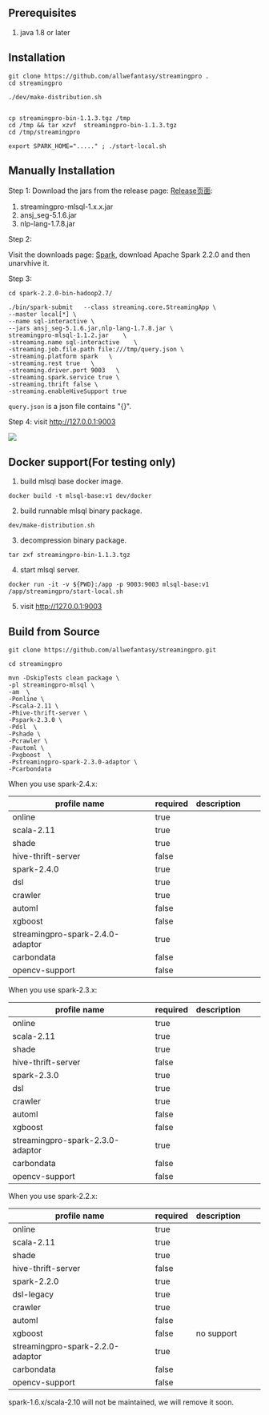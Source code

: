 ## Prerequisites

1. java 1.8  or later

## Installation

```
git clone https://github.com/allwefantasy/streamingpro .
cd streamingpro

./dev/make-distribution.sh


cp streamingpro-bin-1.1.3.tgz /tmp
cd /tmp && tar xzvf  streamingpro-bin-1.1.3.tgz
cd /tmp/streamingpro

export SPARK_HOME="....." ; ./start-local.sh
```

## Manually Installation

Step 1: Download the jars from the release page: [Release页面](https://github.com/allwefantasy/streamingpro/releases):

1. streamingpro-mlsql-1.x.x.jar
2. ansj_seg-5.1.6.jar
3. nlp-lang-1.7.8.jar

Step 2:

Visit the downloads page: [Spark](https://spark.apache.org/downloads.html), download Apache Spark 2.2.0 and then unarvhive it.

Step 3:

```shell
cd spark-2.2.0-bin-hadoop2.7/

./bin/spark-submit   --class streaming.core.StreamingApp \
--master local[*] \
--name sql-interactive \
--jars ansj_seg-5.1.6.jar,nlp-lang-1.7.8.jar \
streamingpro-mlsql-1.1.2.jar    \
-streaming.name sql-interactive    \
-streaming.job.file.path file:///tmp/query.json \
-streaming.platform spark   \
-streaming.rest true   \
-streaming.driver.port 9003   \
-streaming.spark.service true \
-streaming.thrift false \
-streaming.enableHiveSupport true
```

`query.json` is a json file contains "{}".

Step 4: visit http://127.0.0.1:9003


![](https://github.com/allwefantasy/mlsql-web/raw/master/images/WX20180629-105204@2x.png)


## Docker support(For testing only)

1. build mlsql base docker image.

```
docker build -t mlsql-base:v1 dev/docker
```

2. build runnable mlsql binary package.

```
dev/make-distribution.sh
```

3. decompression binary package.


```
tar zxf streamingpro-bin-1.1.3.tgz
```

4. start mlsql server.

```
docker run -it -v ${PWD}:/app -p 9003:9003 mlsql-base:v1 /app/streamingpro/start-local.sh
```

5. visit http://127.0.0.1:9003



## Build from Source

```
git clone https://github.com/allwefantasy/streamingpro.git

cd streamingpro

mvn -DskipTests clean package \
-pl streamingpro-mlsql \
-am  \
-Ponline \
-Pscala-2.11 \
-Phive-thrift-server \
-Pspark-2.3.0 \
-Pdsl  \
-Pshade \
-Pcrawler \
-Pautoml \
-Pxgboost  \
-Pstreamingpro-spark-2.3.0-adaptor \
-Pcarbondata
````


When you use spark-2.4.x:

|profile name   | required  | description  |   |   |
|---|---|---|---|---|
|online                                | true  |   |   |   |
|scala-2.11                            | true  |   |   |   |
|shade                                 | true  |   |   |   |
|hive-thrift-server                    | false |   |   |   |
|spark-2.4.0                           | true  |   |   |   |
|dsl                                   | true  |   |   |   |
|crawler                               | true  |   |   |   |
|automl                                | false  |   |   |   |
|xgboost                               | false  |   |   |   |
|streamingpro-spark-2.4.0-adaptor      | true  |   |   |   |
|carbondata                            | false  |   |   |   |
|opencv-support                        | false  |   |   |   |




When you use spark-2.3.x:

|profile name   | required  | description  |   |   |
|---|---|---|---|---|
|online                                | true  |   |   |   |
|scala-2.11                            | true  |   |   |   |
|shade                                 | true  |   |   |   |
|hive-thrift-server                    | false |   |   |   |
|spark-2.3.0                           | true  |   |   |   |
|dsl                                   | true  |   |   |   |
|crawler                               | true  |   |   |   |
|automl                                | false  |   |   |   |
|xgboost                               | false  |   |   |   |
|streamingpro-spark-2.3.0-adaptor      | true  |   |   |   |
|carbondata                            | false  |   |   |   |
|opencv-support                        | false  |   |   |   |



When you use spark-2.2.x:


|profile name   | required  | description  |   |   |
|---|---|---|---|---|
|online                                | true  |   |   |   |
|scala-2.11                            | true  |   |   |   |
|shade                                 | true  |   |   |   |
|hive-thrift-server                    | false  |   |   |   |
|spark-2.2.0                           | true  |   |   |   |
|dsl-legacy                            | true  |   |   |   |
|crawler                               | true  |   |   |   |
|automl                                | false  |   |   |   |
|xgboost                               | false  | no support  |   |   |
|streamingpro-spark-2.2.0-adaptor      | true  |   |   |   |
|carbondata                            | false  |   |   |   |
|opencv-support                        | false  |   |   |   |


spark-1.6.x/scala-2.10 will not be maintained, we will remove it soon.


